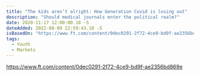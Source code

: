 ```yaml
---
title: "The kids aren’t alright: How Generation Covid is losing out"
description: "Should medical journals enter the political realm?"
date: 2020-11-17 12:00:00.10 -5
dateAdded: 2022-08-09 22:59:43.10 -5
isBasedOn: "https://www.ft.com/content/0dec0291-2f72-4ce9-bd9f-ae2356bd869e"
tags:
  - Youth
  - Markets
---
```


https://www.ft.com/content/0dec0291-2f72-4ce9-bd9f-ae2356bd869e
